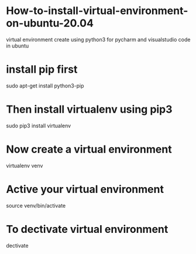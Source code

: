 # How-to-install-virtual-environment-on-ubuntu-20.04
virtual environment create using python3 for pycharm and visualstudio code in ubuntu

# install pip first
sudo apt-get install python3-pip

# Then install virtualenv using pip3
sudo pip3 install virtualenv

# Now create a virtual environment
virtualenv venv

# Active your virtual environment
source venv/bin/activate

# To dectivate virtual environment
dectivate
